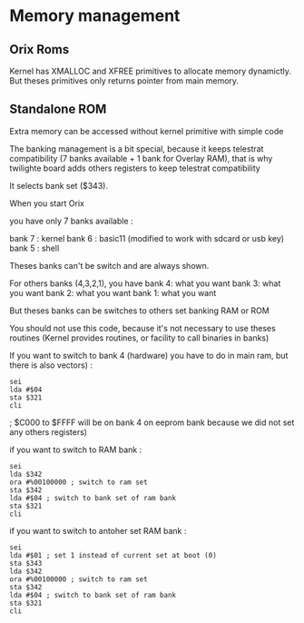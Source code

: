 # Memory management

## Orix Roms


Kernel has XMALLOC and XFREE primitives to allocate memory dynamictly. But theses primitives only returns pointer from main memory.

## Standalone ROM

Extra memory can be accessed without kernel primitive with simple code

The banking management is a bit special, because it keeps telestrat compatibility (7 banks available + 1 bank for Overlay RAM), that is why twilighte board adds others registers to keep telestrat compatibility

It selects bank set ($343).

When you start Orix

you have only 7 banks available :

bank 7 : kernel
bank 6 : basic11 (modified to work with sdcard or usb key)
bank 5 : shell

Theses banks can't be switch and are always shown.

For others banks (4,3,2,1), you have
bank 4: what you want
bank 3: what you want
bank 2: what you want
bank 1: what you want

But theses banks can be switches to others set banking RAM or ROM

You should not use this code, because it's not necessary to use theses routines (Kernel provides routines, or facility to call binaries in banks)

If you want to switch to bank 4 (hardware) you have to do in main ram, but there is also vectors) :

```ca65
sei
lda #$04
sta $321
cli
```

; $C000 to $FFFF will be on bank 4 on eeprom bank because we did not set any others registers)

if you want to switch to RAM bank :

``` ca65
sei
lda $342
ora #%00100000 ; switch to ram set
sta $342
lda #$04 ; switch to bank set of ram bank
sta $321
cli
```

if you want to switch to antoher set RAM bank :

``` ca65
sei
lda #$01 ; set 1 instead of current set at boot (0)
sta $343
lda $342
ora #%00100000 ; switch to ram set
sta $342
lda #$04 ; switch to bank set of ram bank
sta $321
cli
```
